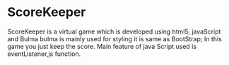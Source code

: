 # ScoreKeeper
ScoreKeeper is a virtual game which is developed using html5, javaScript and Bulma
bulma is mainly used for styling it is same as BootStrap;
In this game you just keep the score.
Main feature of java Script used is eventListener,js function. 
